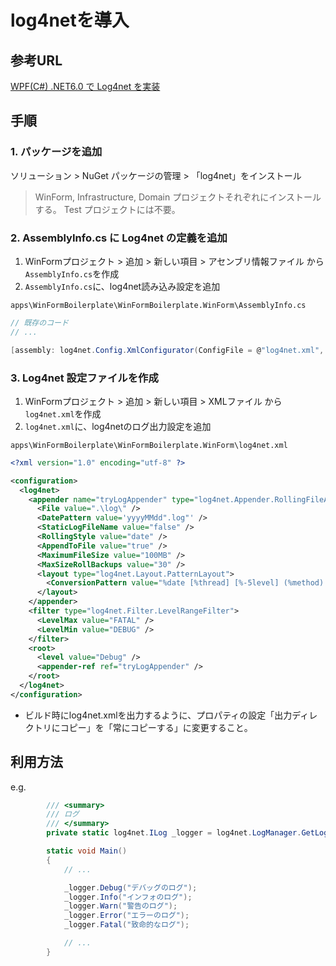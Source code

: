 # log4netを導入

## 参考URL

[WPF(C#) .NET6.0 で Log4net を実装](https://qiita.com/noriseto/items/7ad682d64acc4cf6d9fb)

## 手順

### 1. パッケージを追加

ソリューション > NuGet パッケージの管理 > 「log4net」をインストール  

> WinForm, Infrastructure, Domain プロジェクトそれぞれにインストールする。
> Test プロジェクトには不要。

### 2. AssemblyInfo.cs に Log4net の定義を追加

1. WinFormプロジェクト > 追加 > 新しい項目 > アセンブリ情報ファイル から`AssemblyInfo.cs`を作成
2. `AssemblyInfo.cs`に、log4net読み込み設定を追加

`apps\WinFormBoilerplate\WinFormBoilerplate.WinForm\AssemblyInfo.cs`

```cs
// 既存のコード
// ...

[assembly: log4net.Config.XmlConfigurator(ConfigFile = @"log4net.xml", Watch = true)]
```

### 3. Log4net 設定ファイルを作成

1. WinFormプロジェクト > 追加 > 新しい項目 > XMLファイル から`log4net.xml`を作成
2. `log4net.xml`に、log4netのログ出力設定を追加

`apps\WinFormBoilerplate\WinFormBoilerplate.WinForm\log4net.xml`

```xml
<?xml version="1.0" encoding="utf-8" ?>

<configuration>
  <log4net>
    <appender name="tryLogAppender" type="log4net.Appender.RollingFileAppender" >
      <File value=".\log\" />
      <DatePattern value='yyyyMMdd".log"' />
      <StaticLogFileName value="false" />
      <RollingStyle value="date" />
      <AppendToFile value="true" />
      <MaximumFileSize value="100MB" />
      <MaxSizeRollBackups value="30" />
      <layout type="log4net.Layout.PatternLayout">
        <ConversionPattern value="%date [%thread] [%-5level] (%method) - %message%n" />
      </layout>
    </appender>
    <filter type="log4net.Filter.LevelRangeFilter">
      <LevelMax value="FATAL" />
      <LevelMin value="DEBUG" />
    </filter>
    <root>
      <level value="Debug" />
      <appender-ref ref="tryLogAppender" />
    </root>
  </log4net>
</configuration>
```

- ビルド時にlog4net.xmlを出力するように、プロパティの設定「出力ディレクトリにコピー」を「常にコピーする」に変更すること。

## 利用方法

e.g.

```cs
        /// <summary>
        /// ログ
        /// </summary>
        private static log4net.ILog _logger = log4net.LogManager.GetLogger(System.Reflection.MethodBase.GetCurrentMethod()?.DeclaringType);

        static void Main()
        {
            // ...

            _logger.Debug("デバッグのログ");
            _logger.Info("インフォのログ");
            _logger.Warn("警告のログ");
            _logger.Error("エラーのログ");
            _logger.Fatal("致命的なログ");

            // ...
        }
```
